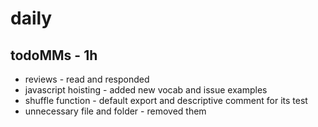 # daily

## todoMMs - 1h
* reviews - read and responded
* javascript hoisting - added new vocab and issue examples
* shuffle function - default export and descriptive comment for its test
* unnecessary file and folder - removed them